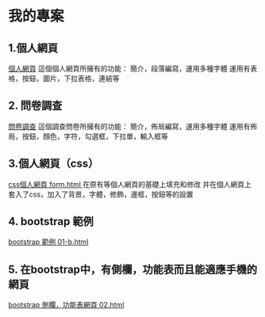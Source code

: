 # 我的專案


## 1.個人網頁

[個人網頁](01-html/)
這個個人網頁所擁有的功能： 簡介，段落編寫，運用多種字體 運用有表格，按鈕，圖片，下拉表格，連結等
 
## 2. 問卷調查

[問卷調查](01-html/)
這個調查問卷所擁有的功能： 簡介，佈局編寫，運用多種字體 運用有佈局，按鈕，顏色，字符，勾選框，下拉單，輸入框等

## 3.個人網頁（css）

[css個人網頁 form.html ](02-css/02-template/)
在原有等個人網頁的基礎上填充和修改
并在個人網頁上套入了css，加入了背景，字體，修飾，邊框，按鈕等的設置
 
## 4. bootstrap 範例

[bootstrap 範例 01-b.html ](03-bootstrap/)

## 5. 在bootstrap中，有側欄，功能表而且能適應手機的網頁

[bootstrap 側欄，功能表網頁 02.html ](03-bootstrap/)
